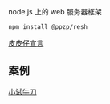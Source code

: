 node.js 上的 web 服务器框架
``` bash
npm install @ppzp/resh
```
[皮皮仔宣言](https://github.com/ppz-pro/declaration)

## 案例
[小试牛刀](https://github.com/ppz-pro/resh/tree/5e97840241112f20365c7582bebc3cd591d4ac16)